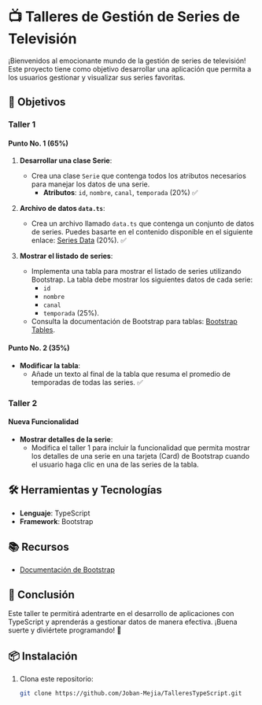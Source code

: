 # 📺 Talleres de Gestión de Series de Televisión

¡Bienvenidos al emocionante mundo de la gestión de series de televisión! Este proyecto tiene como objetivo desarrollar una aplicación que permita a los usuarios gestionar y visualizar sus series favoritas.

## 🎯 Objetivos

### Taller 1

#### Punto No. 1 (65%)

1. **Desarrollar una clase Serie**:
   - Crea una clase `Serie` que contenga todos los atributos necesarios para manejar los datos de una serie.
     - **Atributos**: `id`, `nombre`, `canal`, `temporada` (20%) ✅

2. **Archivo de datos `data.ts`**:
   - Crea un archivo llamado `data.ts` que contenga un conjunto de datos de series. Puedes basarte en el contenido disponible en el siguiente enlace: [Series Data](https://gist.githubusercontent.com/josejbocanegra/de7431ea04351128053335c8/68c9698c/raw/add0c3cad73b7f913de44ee02b9ca7ebd1ebea23/series.ts) (20%). ✅

3. **Mostrar el listado de series**:
   - Implementa una tabla para mostrar el listado de series utilizando Bootstrap. La tabla debe mostrar los siguientes datos de cada serie:
     - `id`
     - `nombre`
     - `canal`
     - `temporada` (25%).
   - Consulta la documentación de Bootstrap para tablas: [Bootstrap Tables](https://getbootstrap.com/docs/4.0/content/tables/).

#### Punto No. 2 (35%)

- **Modificar la tabla**:
   - Añade un texto al final de la tabla que resuma el promedio de temporadas de todas las series. ✅

### Taller 2

#### Nueva Funcionalidad

- **Mostrar detalles de la serie**:
   - Modifica el taller 1 para incluir la funcionalidad que permita mostrar los detalles de una serie en una tarjeta (Card) de Bootstrap cuando el usuario haga clic en una de las series de la tabla.

## 🛠️ Herramientas y Tecnologías

- **Lenguaje**: TypeScript
- **Framework**: Bootstrap

## 📚 Recursos

- [Documentación de Bootstrap](https://getbootstrap.com/docs/4.0/getting-started/introduction/)

## 🎉 Conclusión

Este taller te permitirá adentrarte en el desarrollo de aplicaciones con TypeScript y aprenderás a gestionar datos de manera efectiva. ¡Buena suerte y diviértete programando! 🌟

## 📦 Instalación

1. Clona este repositorio:
   ```bash
   git clone https://github.com/Joban-Mejia/TalleresTypeScript.git
   ```